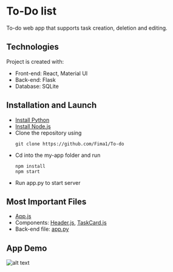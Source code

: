 # To-Do list
To-do web app that supports task creation, deletion and editing.

## Technologies
Project is created with:
- Front-end: React, Material UI
- Back-end: Flask
- Database: SQLite

## Installation and Launch
- [Install Python](https://www.python.org/downloads/)
- [Install Node.js](https://nodejs.org/en/)
- Clone the repository using
  ```
  git clone https://github.com/Fima1/To-do
  ```
- Cd into the my-app folder and run
  ```
  npm install
  npm start
  ```
- Run app.py to start server
## Most Important Files
- [App.js](my-app/src/App.js)
- Components: [Header.js](my-app/src/components/Header.js), [TaskCard.js](my-app/src/components/TaskCard.js) 
- Back-end file: [app.py](.venv/app.py)

## App Demo

![alt text](https://github.com/Fima1/To-do_list/blob/main/To-do_website_demo1.gif?raw=true)
